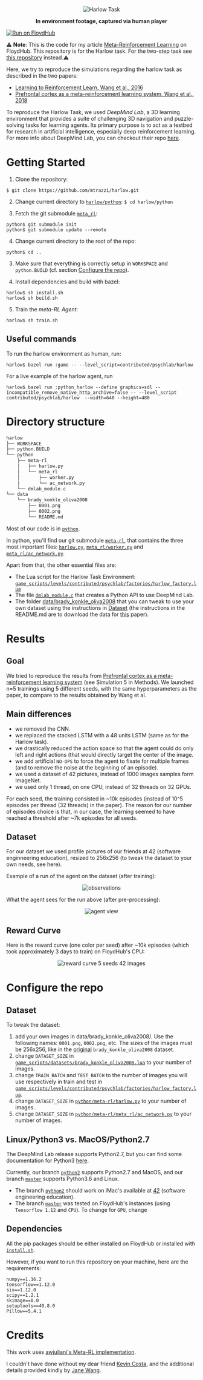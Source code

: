 <p align="center">
  <img src="/docs/template/harlow_task.gif" alt="Harlow Task">
</p>

<p align="center">
  <b>In environment footage, captured via human player</b>
</p>

[![Run on FloydHub](https://img.shields.io/badge/Run%20on-FloydHub-blue.svg)](https://floydhub.com/run?template=https://github.com/mtrazzi/harlow)

⚠ **Note**: This is the code for my article [Meta-Reinforcement Learning](https://blog.floydhub.com/author/michaeltrazzi/) on FloydHub. This repository is for the Harlow task. For the two-step task see [this repository](https://github.com/mtrazzi/two-step-task) instead.⚠

Here, we try to reproduce the simulations regarding the harlow task as described in the two papers:
- [Learning to Reinforcement Learn, Wang et al., 2016](https://arxiv.org/pdf/1611.05763v1.pdf)
- [Prefrontal cortex as a meta-reinforcement learning system, Wang et al., 2018](https://www.biorxiv.org/content/biorxiv/early/2018/04/13/295964.full.pdf)

To reproduce the Harlow Task, we used *DeepMind Lab*, a 3D learning environment that provides a suite of challenging 3D navigation and puzzle-solving
tasks for learning agents. Its primary purpose is to act as a testbed for
research in artificial intelligence, especially deep reinforcement learning.
For more info about DeepMind Lab, you can checkout their repo [here](https://github.com/deepmind/lab).

# Getting Started

1. Clone the repository:

```$ git clone https://github.com/mtrazzi/harlow.git```

2. Change current directory to [`harlow/python`](https://github.com/mtrazzi/harlow/tree/master/python):
```$ cd harlow/python```

2. Fetch the git submodule [`meta_rl`](https://github.com/mtrazzi/meta_rl.git):

```
python$ git submodule init
python$ git submodule update --remote
```

4. Change current directory to the root of the repo:
```
python$ cd ..
```

3. Make sure that everything is correctly setup in `WORKSPACE` and `python.BUILD` (cf. section [Configure the repo](https://github.com/mtrazzi/harlow#configure-the-repo)).

4. Install dependencies and build with bazel:

```
harlow$ sh install.sh
harlow$ sh build.sh
```

5. Train the *meta-RL Agent*:

```
harlow$ sh train.sh
```

## Useful commands

To run the harlow environment as human, run:

```
harlow$ bazel run :game -- --level_script=contributed/psychlab/harlow
```

For a live example of the harlow agent, run

```
harlow$ bazel run :python_harlow --define graphics=sdl --incompatible_remove_native_http_archive=false -- --level_script contributed/psychlab/harlow  --width=640 --height=480
```

# Directory structure

``` bash
harlow
├── WORKSPACE
├── python.BUILD
└── python
    ├── meta-rl
    │   ├── harlow.py
    │   └── meta_rl
    │       ├── worker.py
    │       └── ac_network.py
    └── dmlab_module.c
└── data
    └── brady_konkle_oliva2008
        ├── 0001.png
        ├── 0002.png
        └── README.md
```

Most of our code is in [`python`](https://github.com/mtrazzi/harlow/tree/master/python).

In python, you'll find our git submodule [`meta-rl`](https://github.com/mtrazzi/meta_rl), that contains the three most important files: [`harlow.py`](https://github.com/mtrazzi/meta_rl/blob/master/harlow.py), [`meta_rl/worker.py`](https://github.com/mtrazzi/meta_rl/blob/master/meta_rl/worker.py) and [`meta_rl/ac_network.py`](https://github.com/mtrazzi/meta_rl/blob/master/meta_rl/ac_network.py).

Apart from that, the other essential files are:
- The Lua script for the Harlow Task Environment: [`game_scripts/levels/contributed/psychlab/factories/harlow_factory.lua`](https://github.com/mtrazzi/harlow/blob/master/game_scripts/levels/contributed/psychlab/factories/harlow_factory.lua)
- The file [`dmlab_module.c`](https://github.com/mtrazzi/harlow/blob/master/python/dmlab_module.c) that creates a Python API to use DeepMind Lab.
- The folder [data/brady_konkle_oliva2008](https://github.com/mtrazzi/harlow/tree/master/data/brady_konkle_oliva2008) that you can tweak to use your own dataset using the instructions in [Dataset](https://github.com/mtrazzi/harlow/blob/master/README.md#dataset) (the instructions in the README.md are to download the data for [this](https://www.pnas.org/content/105/38/14325) paper).

# Results

## Goal
We tried to reproduce the results from [Prefrontal cortex as a meta-reinforcement learning system](https://www.biorxiv.org/content/biorxiv/early/2018/04/13/295964.full.pdf) (see Simulation 5 in Methods). We launched n=5 trainings using 5 different seeds, with the same hyperparameters as the paper, to compare to the results obtained by Wang et al.

## Main differences
- we removed the CNN.
- we replaced the stacked LSTM with a 48 units LSTM (same as for the Harlow task).
- we drastically reduced the action space so that the agent could do only left and right actions (that would directly target the center of the image.
- we add artificial `NO-OPS` to force the agent to fixate for multiple frames (and to remove the noise at the beginning of an episode).
- we used a dataset of 42 pictures, instead of 1000 images samples form ImageNet.
- we used only 1 thread, on one CPU, instead of 32 threads on 32 GPUs.

For each seed, the training consisted in ~10k episodes (instead of 10^5 episodes per thread (32 threads) in the paper). The reason for our number of episodes choice is that, in our case, the learning seemed to have reached a threshold after ~7k episodes for all seeds.

## Dataset
For our dataset we used profile pictures of our friends at 42 (software enginneering education), resized to 256x256 (to tweak the dataset to your own needs, see here).

Example of a run of the agent on the dataset (after training):
<p align="center">
  <img src="/docs/template/frames.gif" alt="observations">
</p>

What the agent sees for the run above (after pre-processing):
<p align="center">
  <img src="/docs/template/agent_view.gif" alt="agent view">
</p>

## Reward Curve

Here is the reward curve (one color per seed) after ~10k episodes (which took approximately 3 days to train) on FloydHub's CPU:

<p align="center">
  <img src="/docs/template/reward_cuve_5_seeds_42_images.png" alt="reward curve 5 seeds 42 images">
</p>

# Configure the repo

## Dataset

To tweak the dataset:

1. add your own images in data/brady_konkle_oliva2008/. Use the following names: `0001.png`, `0002.png`, etc. The sizes of the images must be 256x256, like in the [original](https://github.com/deepmind/lab/tree/master/data/brady_konkle_oliva2008) `brady_konkle_oliva2008` dataset.
2. change `DATASET_SIZE` in [`game_scripts/datasets/brady_konkle_oliva2008.lua`](https://github.com/mtrazzi/harlow/blob/master/game_scripts/datasets/brady_konkle_oliva2008.lua) to your number of images.
3. change `TRAIN_BATCH` and `TEST_BATCH` to the number of images you will use respectively in train and test in [`game_scripts/levels/contributed/psychlab/factories/harlow_factory.lua`](https://github.com/mtrazzi/harlow/blob/master/game_scripts/levels/contributed/psychlab/factories/harlow_factory.lua).
4. change `DATASET_SIZE` in [`python/meta-rl/harlow.py`](https://github.com/mtrazzi/meta_rl/blob/master/harlow.py) to your number of images.
5. change `DATASET_SIZE` in [`python/meta-rl/meta_rl/ac_network.py`](https://github.com/mtrazzi/meta_rl/blob/master/meta_rl/ac_network.py) to your number of images.

## Linux/Python3 vs. MacOS/Python2.7

The DeepMind Lab release supports Python2.7, but you can find some documentation for Python3 [here](https://github.com/deepmind/lab/blob/master/docs/users/build.md#python-dependencies).

Currently, our branch [`python2`](https://github.com/mtrazzi/harlow/tree/python2) supports Python2.7 and MacOS, and our branch [`master`](https://github.com/mtrazzi/harlow) supports Python3.6 and Linux.
- The branch [`python2`](https://github.com/mtrazzi/harlow/tree/python2) should work on iMac's available at [42](https://www.42.us.org/) (software engineering education).
- The branch [`master`](https://github.com/mtrazzi/harlow) was tested on FloydHub's instances (using `Tensorflow 1.12` and `CPU`). To change for `GPU`, change 

## Dependencies

All the pip packages should be either installed on FloydHub or installed with [`install.sh`](https://github.com/mtrazzi/harlow/blob/master/install.sh).

However, if you want to run this repository on your machine, here are the requirements:
```
numpy==1.16.2
tensorflow==1.12.0
six==1.12.0
scipy==1.2.1
skimage==0.0
setuptools==40.8.0
Pillow==5.4.1
```

# Credits

This work uses [awjuliani's Meta-RL implementation](https://github.com/awjuliani/Meta-RL).

I couldn't have done without my dear friend [Kevin Costa](https://github.com/kcosta42), and the additional details provided kindly by [Jane Wang](http://www.janexwang.com/).
